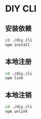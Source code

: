 # DIY CLI

## 安装依赖
```bash
cd ./diy_cli
npm install
```

## 本地注册

```bash
cd ./diy_cli
npm link
```
## 本地注销

```bash
cd ./diy_cli
npm unlink
```